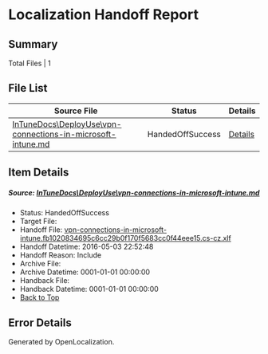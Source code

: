 # <a name='report-top'></a> Localization Handoff Report

## Summary
 Total Files | 1

## File List
 Source File | Status | Details 
 ----------- | ------ | ------- 
 [InTuneDocs\DeployUse\vpn-connections-in-microsoft-intune.md](https://github.com/Microsoft/IntuneDocs-pr/blob/9af510cf838eb37e8df3ace8334bf8bcf5ac48cf/InTuneDocs/DeployUse/vpn-connections-in-microsoft-intune.md) | HandedOffSuccess | [Details](#7ffe29d1d3233331c47814b687096abfca837514270)

## Item Details
##### <a name='7ffe29d1d3233331c47814b687096abfca837514270'></a> Source: [InTuneDocs\DeployUse\vpn-connections-in-microsoft-intune.md](https://github.com/Microsoft/IntuneDocs-pr/blob/9af510cf838eb37e8df3ace8334bf8bcf5ac48cf/InTuneDocs/DeployUse/vpn-connections-in-microsoft-intune.md)
* Status: HandedOffSuccess
* Target File: 
* Handoff File: [vpn-connections-in-microsoft-intune.fb1020834695c6cc29b0f170f5683cc0f44eee15.cs-cz.xlf](https://github.com/Microsoft/EM.handoff/blob/91223fd93b645a780ad380acda0f51db1f389c27/ol-handoff/Microsoft/IntuneDocs-pr.cs-cz/master/vpn-connections-in-microsoft-intune.fb1020834695c6cc29b0f170f5683cc0f44eee15.cs-cz.xlf)
* Handoff Datetime: 2016-05-03 22:52:48
* Handoff Reason: Include
* Archive File: 
* Archive Datetime: 0001-01-01 00:00:00
* Handback File: 
* Handback Datetime: 0001-01-01 00:00:00
* [Back to Top](#report-top)


## Error Details

Generated by OpenLocalization.
